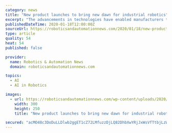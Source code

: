 ```yaml
---
category: news
title: "New product launches to bring new dawn for industrial robotics"
excerpt: "The advancements in technologies have enabled manufacturers to utilize robots that are lightweight, perform multiple tasks, and improve efficiency. Moreover, they have been aiming for safety, reliability, and improved environment for workers. Emerging technologies such as artificial intelligence, machine learning, and others have been ..."
publishedDateTime: 2020-01-18T12:00:00Z
sourceUrl: https://roboticsandautomationnews.com/2020/01/18/new-product-launches-to-bring-new-dawn-for-industrial-robotics/28717/
type: article
quality: 54
heat: 54
published: false

provider:
  name: Robotics & Automation News
  domain: roboticsandautomationnews.com

topics:
  - AI
  - AI in Robotics

images:
  - url: https://roboticsandautomationnews.com/wp-content/uploads/2020/01/GLS6_SICK_Banner_300x250.jpg
    width: 300
    height: 250
    title: "New product launches to bring new dawn for industrial robotics"

secured: "acMO48c3DoDuLLDlwb2ggET1cZ72LMfuzzDjLQ82DhbXwYRjJxWsVfTtbjLzWrKTZ3TuJScBR2YGuFNlYSxv3Phxx3pnf7LWHVQpmEucmnt7EScEbu82cZKReiwoqQ3y8Nz9n1VDUeoXbIABX3lO+v8m2WE7uOqK/dE4PjQpIozKCnTDgDzyuW9le3IN6a0lnh94wzHWG0zs5il5IJ3DSDV9nS9KFucZSzlgnH9SCKhKisbEjePyoSV79AISBubcPZsfCGvAYQK2XSpTMqblhn17FgSNh4+ehMhL5z5aD4ZMMzUkS2jLmkGBWe6nR+DG91GShozv28tCTD+vLyxLq0XivoBv1v5riX02k5n9p2STsCFs1ijMimyxHE0L5+YsDFzpR1zpV5RY8oxU/Vhj0VBw0FXbOa2U+vp0Obde5x26ckNysTU/ag/LARd8PcPRF8P3gsrnmizSc4INVgrBVg==;a/h7nTNQcZjuz0Z4M7bWMA=="
---
```


